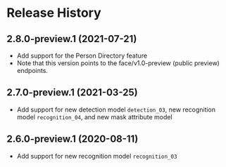 # Release History

## 2.8.0-preview.1 (2021-07-21)

- Add support for the Person Directory feature
- Note that this version points to the face/v1.0-preview (public preview) endpoints.

## 2.7.0-preview.1 (2021-03-25)

- Add support for new detection model `detection_03`, new recognition model `recognition_04`, and new mask attribute model

## 2.6.0-preview.1 (2020-08-11)

- Add support for new recognition model `recognition_03`
